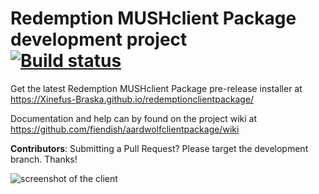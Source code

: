 # Redemption MUSHclient Package development project<br>[![Build status](https://ci.appveyor.com/api/projects/status/2y0ojelawults6hp?svg=true)](https://ci.appveyor.com/project/Xinefus-Braska/redemptionclientpackage)
Get the latest Redemption MUSHclient Package pre-release installer at https://Xinefus-Braska.github.io/redemptionclientpackage/

Documentation and help can by found on the project wiki at https://github.com/fiendish/aardwolfclientpackage/wiki

**Contributors**: Submitting a Pull Request? Please target the development branch. Thanks!

![screenshot of the client](https://github.com/fiendish/aardwolfclientpackage/wiki/images/screenshot1.png) 
